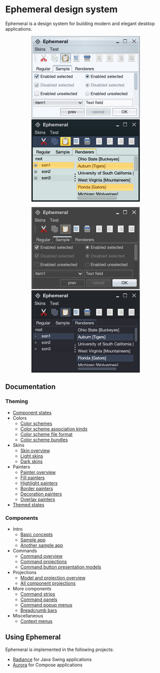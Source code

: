 
# Ephemeral design system

Ephemeral is a design system for building modern and elegant desktop applications.

<p align="center">
<img src="https://raw.githubusercontent.com/kirill-grouchnikov/ephemeral/breeze/docs/images/theming/skins/nebula1.png" width="340" height="258" border=0>
<img src="https://raw.githubusercontent.com/kirill-grouchnikov/ephemeral/breeze/docs/images/theming/skins/gemini2.png" width="340" height="258" border=0>
</p>

<p align="center">
<img src="https://raw.githubusercontent.com/kirill-grouchnikov/ephemeral/breeze/docs/images/theming/skins/graphitechalk1.png" width="340" height="258" border=0>
<img src="https://raw.githubusercontent.com/kirill-grouchnikov/ephemeral/breeze/docs/images/theming/skins/nightshade2.png" width="340" height="258" border=0>
</p>

## Documentation

### Theming

* [Component states](docs/theming/skins/componentstates.md)
* Colors
  * [Color schemes](docs/theming/skins/colorschemes.md)
  * [Color scheme association kinds](docs/theming/skins/colorschemeassociationkinds.md)
  * [Color scheme file format](docs/theming/skins/colorschemes-fileformat.md)
  * [Color scheme bundles](docs/theming/skins/colorschemebundles.md)
* Skins
  * [Skin overview](docs/theming/skins/overview.md)
  * [Light skins](docs/theming/skins/toneddown.md)
  * [Dark skins](docs/theming/skins/dark.md)
* Painters
  * [Painter overview](docs/theming/painters/overview.md)
  * [Fill painters](docs/theming/painters/fill.md)
  * [Highlight painters](docs/theming/painters/highlight.md)
  * [Border painters](docs/theming/painters/border.md)
  * [Decoration painters](docs/theming/painters/decoration.md)
  * [Overlay painters](docs/theming/painters/overlay.md)
* [Themed states](docs/theming/themed-states.md)

### Components

* Intro
  * [Basic concepts](docs/component/Intro.md)
  * [Sample app](docs/component/Sample.md)
  * [Another sample app](docs/component/AnotherSample.md)
* Commands
  * [Command overview](docs/component/Command.md)
  * [Command projections](docs/component/CommandProjections.md)
  * [Command button presentation models](docs/component/CommandButtonPresentation.md)
* Projections
  * [Model and projection overview](docs/component/ModelProjectionOverview.md)
  * [All component projections](docs/component/ComponentProjections.md)
* More components
  * [Command strips](docs/component/CommandStrip.md)
  * [Command panels](docs/component/CommandPanel.md)
  * [Command popup menus](docs/component/CommandPopupMenu.md)
  * [Breadcrumb bars](docs/component/BreadcrumbBar.md)
* Miscellaneous
  * [Context menus](docs/component/ContextMenu.md)

## Using Ephemeral

Ephemeral is implemented in the following projects:

* [Radiance](https://github.com/kirill-grouchnikov/radiance) for Java Swing applications
* [Aurora](https://github.com/kirill-grouchnikov/aurora) for Compose applications
